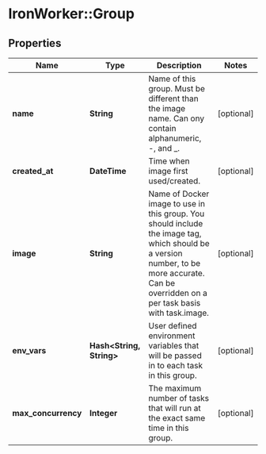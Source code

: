 # IronWorker::Group

## Properties
Name | Type | Description | Notes
------------ | ------------- | ------------- | -------------
**name** | **String** | Name of this group. Must be different than the image name. Can ony contain alphanumeric, -, and _. | [optional] 
**created_at** | **DateTime** | Time when image first used/created. | [optional] 
**image** | **String** | Name of Docker image to use in this group. You should include the image tag, which should be a version number, to be more accurate. Can be overridden on a per task basis with task.image. | [optional] 
**env_vars** | **Hash&lt;String, String&gt;** | User defined environment variables that will be passed in to each task in this group. | [optional] 
**max_concurrency** | **Integer** | The maximum number of tasks that will run at the exact same time in this group. | [optional] 


